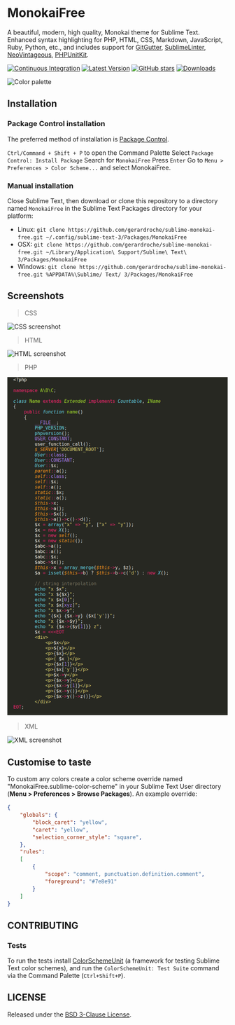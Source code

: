 # MonokaiFree

A beautiful, modern, high quality, Monokai theme for Sublime Text. Enhanced syntax highlighting for PHP, HTML, CSS, Markdown, JavaScript, Ruby, Python, etc., and includes support for [GitGutter][], [SublimeLinter][], [NeoVintageous][], [PHPUnitKit][].

[![Continuous Integration](https://github.com/gerardroche/sublime-monokai-free/actions/workflows/ci.yml/badge.svg)](https://github.com/gerardroche/sublime-monokai-free/actions/workflows/ci.yml) [![Latest Version](https://img.shields.io/github/tag/gerardroche/sublime-monokai-free.svg?style=flat-square&label=version)](https://github.com/gerardroche/sublime-monokai-free/tags) [![GitHub stars](https://img.shields.io/github/stars/gerardroche/sublime-monokai-free.svg?style=flat-square)](https://github.com/gerardroche/sublime-monokai-free/stargazers) [![Downloads](https://img.shields.io/packagecontrol/dt/MonokaiFree.svg?style=flat-square)](https://packagecontrol.io/packages/MonokaiFree)

![Color palette](palette.png)

## Installation

### Package Control installation

The preferred method of installation is [Package Control](https://packagecontrol.io/packages/MonokaiFree).

`Ctrl/Command + Shift + P` to open the Command Palette
Select `Package Control: Install Package`
Search for `MonokaiFree`
Press `Enter`
Go to `Menu > Preferences > Color Scheme...` and select MonokaiFree.

### Manual installation

Close Sublime Text, then download or clone this repository to a directory named `MonokaiFree` in the Sublime Text Packages directory for your platform:

* Linux: `git clone https://github.com/gerardroche/sublime-monokai-free.git ~/.config/sublime-text-3/Packages/MonokaiFree`
* OSX: `git clone https://github.com/gerardroche/sublime-monokai-free.git ~/Library/Application\ Support/Sublime\ Text\ 3/Packages/MonokaiFree`
* Windows: `git clone https://github.com/gerardroche/sublime-monokai-free.git %APPDATA%\Sublime/ Text/ 3/Packages/MonokaiFree`

## Screenshots

> CSS

![CSS screenshot](screenshot-css.png)

> HTML

![HTML screenshot](screenshot-html.png)

> PHP

![PHP screenshot](screenshot-php.png)

> XML

![XML screenshot](screenshot-xml.png)

## Customise to taste

To custom any colors create a color scheme override named "MonokaiFree.sublime-color-scheme" in your Sublime Text User directory (**Menu > Preferences > Browse Packages**). An example override:

```json
{
    "globals": {
        "block_caret": "yellow",
        "caret": "yellow",
        "selection_corner_style": "square",
    },
    "rules":
    [
        {
            "scope": "comment, punctuation.definition.comment",
            "foreground": "#7e8e91"
        }
    ]
}
```

## CONTRIBUTING

### Tests

To run the tests install [ColorSchemeUnit][] (a framework for testing Sublime Text color schemes), and run the `ColorSchemeUnit: Test Suite` command via the Command Palette (`Ctrl+Shift+P`).

## LICENSE

Released under the [BSD 3-Clause License](LICENSE).

[ColorSchemeUnit]: https://github.com/gerardroche/sublime-color-scheme-unit
[GitGutter]: https://github.com/jisaacks/GitGutter
[NeoVintageous]: https://github.com/NeoVintageous/NeoVintageous
[PHPUnitKit]: https://github.com/gerardroche/sublime-phpunit
[SublimeLinter]: https://github.com/SublimeLinter/SublimeLinter3
